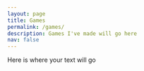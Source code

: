 ```yaml
---
layout: page
title: Games
permalink: /games/
description: Games I've made will go here
nav: false
---
```


<div class="page-content">
Here is where your text will go
</div>